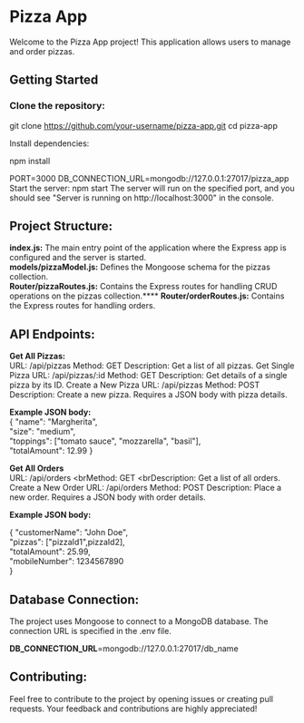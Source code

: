 # Pizza App

Welcome to the Pizza App project! This application allows users to manage and order pizzas.

## Getting Started

### Clone the repository:

git clone https://github.com/your-username/pizza-app.git
cd pizza-app

Install dependencies:

npm install

PORT=3000
DB_CONNECTION_URL=mongodb://127.0.0.1:27017/pizza_app
Start the server:
npm start
The server will run on the specified port, and you should see "Server is running on http://localhost:3000" in the console.

## Project Structure:

**index.js:** The main entry point of the application where the Express app is configured and the server is started.<br>
**models/pizzaModel.js:** Defines the Mongoose schema for the pizzas collection.<br>
**Router/pizzaRoutes.js:** Contains the Express routes for handling CRUD operations on the pizzas collection.****
**Router/orderRoutes.js:** Contains the Express routes for handling orders.<br>

## API Endpoints:
**Get All Pizzas:** <br>
URL: /api/pizzas
Method: GET
Description: Get a list of all pizzas.
Get Single Pizza
URL: /api/pizzas/:id
Method: GET
Description: Get details of a single pizza by its ID.
Create a New Pizza
URL: /api/pizzas
Method: POST
Description: Create a new pizza. Requires a JSON body with pizza details.

**Example JSON body:** <br>
{
  "name": "Margherita",<br>
  "size": "medium",<br>
  "toppings": ["tomato sauce", "mozzarella", "basil"],<br>
  "totalAmount": 12.99
}

**Get All Orders**
<br>URL: /api/orders
<brMethod: GET
<brDescription: Get a list of all orders.
Create a New Order
URL: /api/orders
Method: POST
Description: Place a new order. Requires a JSON body with order details.

**Example JSON body:** 

{
 "customerName": "John Doe",<br>"pizzas": ["pizzaId1",pizzaId2], <br>"totalAmount": 25.99,<br>"mobileNumber": 1234567890<br> 
}

## Database Connection:
The project uses Mongoose to connect to a MongoDB database. The connection URL is specified in the .env file.


**DB_CONNECTION_URL**=mongodb://127.0.0.1:27017/db_name

## Contributing:
Feel free to contribute to the project by opening issues or creating pull requests. Your feedback and contributions are highly appreciated!
